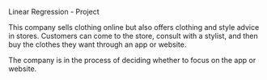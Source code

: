 Linear Regression - Project

This company sells clothing online but also offers clothing and style advice in stores. Customers can come to the store, consult with a stylist, and then buy the clothes they want through an app or website.

The company is in the process of deciding whether to focus on the app or website.
